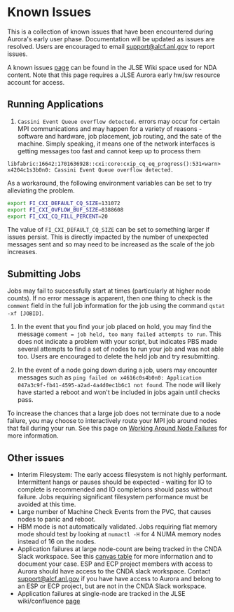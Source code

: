 # Known Issues

This is a collection of known issues that have been encountered during Aurora's early user phase. Documentation will be updated as issues are resolved. Users are encouraged to email [support@alcf.anl.gov](mailto:support@alcf.anl.gov) to report issues.

A known issues [page](https://apps.cels.anl.gov/confluence/display/inteldga/Known+Issues) can be found in the JLSE Wiki space used for NDA content. Note that this page requires a JLSE Aurora early hw/sw resource account for access.

## Running Applications

1. `Cassini Event Queue overflow detected.` errors may occur for certain MPI communications and may happen for a variety of reasons - software and hardware, job placement, job routing, and the sate of the machine. Simply speaking, it means one of the network interfaces is getting messages too fast and cannot keep up to process them

```
libfabric:16642:1701636928::cxi:core:cxip_cq_eq_progress():531<warn> x4204c1s3b0n0: Cassini Event Queue overflow detected.
```

As a workaround, the following environment variables can be set to try alleviating the problem.

```bash
export FI_CXI_DEFAULT_CQ_SIZE=131072
export FI_CXI_OVFLOW_BUF_SIZE=8388608
export FI_CXI_CQ_FILL_PERCENT=20
```

The value of `FI_CXI_DEFAULT_CQ_SIZE` can be set to something larger if issues persist. This is directly impacted by the number of unexpected messages sent and so may need to be increased as the scale of the job increases. 

## Submitting Jobs

Jobs may fail to successfully start at times (particularly at higher node counts). If no error message is apparent, then one thing to check is the `comment` field in the full job information for the job using the command `qstat -xf [JOBID]`.

1. In the event that you find your job placed on hold, you may find the message `comment = job held, too many failed attempts to run`. This does not indicate a problem with your script, but indicates PBS made several attempts to find a set of nodes to run your job and was not able too. Users are encouraged to delete the held job and try resubmitting.

2. In the event of a node going down during a job, users may encounter messages such as `ping failed on x4616c0s4b0n0: Application 047a3c9f-fb41-4595-a2ad-4a4d0ec1b6c1 not found`. The node will likely have started a reboot and won't be included in jobs again until checks pass.

To increase the chances that a large job does not terminate due to a node failure, you may choose to interactively route your MPI job around nodes that fail during your run. See this page on [Working Around Node Failures](https://docs.alcf.anl.gov/aurora/running-jobs-aurora/#working-around-node-failures) for more information.
## Other issues

* Interim Filesystem: The early access filesystem is not highly performant. Intermittent hangs or pauses should be expected - waiting for IO to complete is recommended and IO completions should pass without failure. Jobs requiring significant filesystem performance must be avoided at this time.
* Large number of Machine Check Events from the PVC, that causes nodes to panic and reboot.
* HBM mode is not automatically validated. Jobs requiring flat memory mode should test by looking  at `numactl -H` for 4 NUMA memory nodes instead of 16 on the nodes.
* Application failures at large node-count are being tracked in the CNDA Slack workspace. See this [canvas table](https://alcf-cnda.slack.com/canvas/C05HMK7DD4J?focus_section_id=temp:C:EYXdcf8f1d1b86d44428a9abab5b) for more information and to document your case. ESP and ECP project members with access to Aurora should have access to the CNDA slack workspace. Contact support@alcf.anl.gov if you have have access to Aurora and belong to an ESP or ECP project,  but are not in the CNDA Slack workspace.
* Application failures at single-node are tracked in the JLSE wiki/confluence [page](https://apps.cels.anl.gov/confluence/pages/viewpage.action?pageId=4784336)
